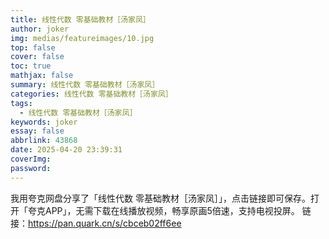 ```yaml
---
title: 线性代数 零基础教材［汤家凤］
author: joker
img: medias/featureimages/10.jpg
top: false
cover: false
toc: true
mathjax: false
summary: 线性代数 零基础教材［汤家凤］
categories: 线性代数 零基础教材［汤家凤］
tags:
  - 线性代数 零基础教材［汤家凤］
keywords: joker
essay: false
abbrlink: 43868
date: 2025-04-20 23:39:31
coverImg:
password:
---
```


我用夸克网盘分享了「线性代数 零基础教材［汤家凤］」，点击链接即可保存。打开「夸克APP」，无需下载在线播放视频，畅享原画5倍速，支持电视投屏。
链接：https://pan.quark.cn/s/cbceb02ff6ee

